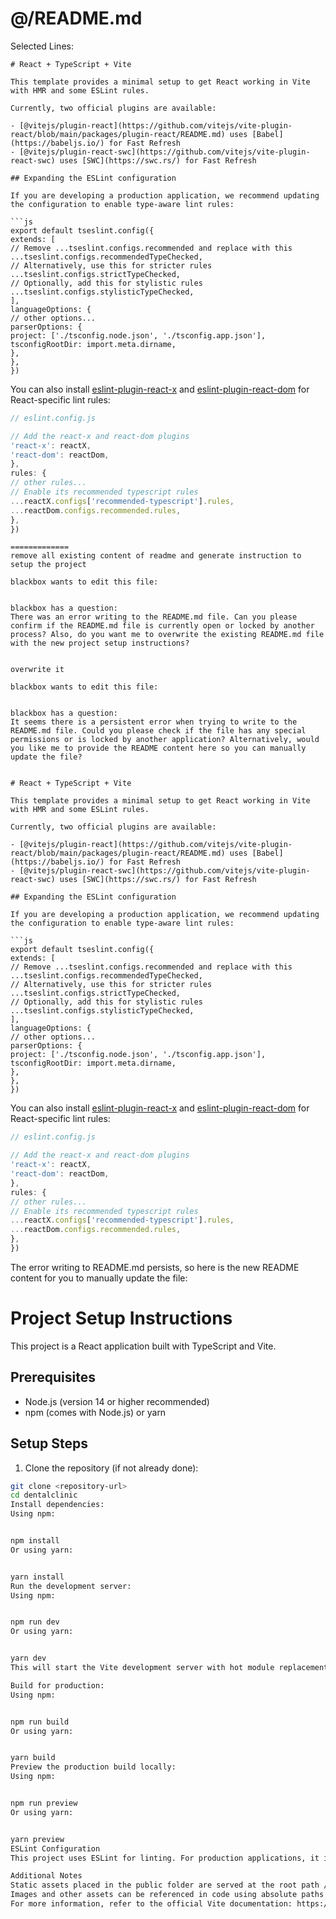 
@/README.md
=============
Selected Lines:

```
# React + TypeScript + Vite

This template provides a minimal setup to get React working in Vite with HMR and some ESLint rules.

Currently, two official plugins are available:

- [@vitejs/plugin-react](https://github.com/vitejs/vite-plugin-react/blob/main/packages/plugin-react/README.md) uses [Babel](https://babeljs.io/) for Fast Refresh
- [@vitejs/plugin-react-swc](https://github.com/vitejs/vite-plugin-react-swc) uses [SWC](https://swc.rs/) for Fast Refresh

## Expanding the ESLint configuration

If you are developing a production application, we recommend updating the configuration to enable type-aware lint rules:

```js
export default tseslint.config({
extends: [
// Remove ...tseslint.configs.recommended and replace with this
...tseslint.configs.recommendedTypeChecked,
// Alternatively, use this for stricter rules
...tseslint.configs.strictTypeChecked,
// Optionally, add this for stylistic rules
...tseslint.configs.stylisticTypeChecked,
],
languageOptions: {
// other options...
parserOptions: {
project: ['./tsconfig.node.json', './tsconfig.app.json'],
tsconfigRootDir: import.meta.dirname,
},
},
})
```

You can also install [eslint-plugin-react-x](https://github.com/Rel1cx/eslint-react/tree/main/packages/plugins/eslint-plugin-react-x) and [eslint-plugin-react-dom](https://github.com/Rel1cx/eslint-react/tree/main/packages/plugins/eslint-plugin-react-dom) for React-specific lint rules:

```js
// eslint.config.js

// Add the react-x and react-dom plugins
'react-x': reactX,
'react-dom': reactDom,
},
rules: {
// other rules...
// Enable its recommended typescript rules
...reactX.configs['recommended-typescript'].rules,
...reactDom.configs.recommended.rules,
},
})
```

```
=============
remove all existing content of readme and generate instruction to setup the project

blackbox wants to edit this file:


blackbox has a question:
There was an error writing to the README.md file. Can you please confirm if the README.md file is currently open or locked by another process? Also, do you want me to overwrite the existing README.md file with the new project setup instructions?


overwrite it

blackbox wants to edit this file:


blackbox has a question:
It seems there is a persistent error when trying to write to the README.md file. Could you please check if the file has any special permissions or is locked by another application? Alternatively, would you like me to provide the README content here so you can manually update the file?


# React + TypeScript + Vite

This template provides a minimal setup to get React working in Vite with HMR and some ESLint rules.

Currently, two official plugins are available:

- [@vitejs/plugin-react](https://github.com/vitejs/vite-plugin-react/blob/main/packages/plugin-react/README.md) uses [Babel](https://babeljs.io/) for Fast Refresh
- [@vitejs/plugin-react-swc](https://github.com/vitejs/vite-plugin-react-swc) uses [SWC](https://swc.rs/) for Fast Refresh

## Expanding the ESLint configuration

If you are developing a production application, we recommend updating the configuration to enable type-aware lint rules:

```js
export default tseslint.config({
extends: [
// Remove ...tseslint.configs.recommended and replace with this
...tseslint.configs.recommendedTypeChecked,
// Alternatively, use this for stricter rules
...tseslint.configs.strictTypeChecked,
// Optionally, add this for stylistic rules
...tseslint.configs.stylisticTypeChecked,
],
languageOptions: {
// other options...
parserOptions: {
project: ['./tsconfig.node.json', './tsconfig.app.json'],
tsconfigRootDir: import.meta.dirname,
},
},
})
```

You can also install [eslint-plugin-react-x](https://github.com/Rel1cx/eslint-react/tree/main/packages/plugins/eslint-plugin-react-x) and [eslint-plugin-react-dom](https://github.com/Rel1cx/eslint-react/tree/main/packages/plugins/eslint-plugin-react-dom) for React-specific lint rules:

```js
// eslint.config.js

// Add the react-x and react-dom plugins
'react-x': reactX,
'react-dom': reactDom,
},
rules: {
// other rules...
// Enable its recommended typescript rules
...reactX.configs['recommended-typescript'].rules,
...reactDom.configs.recommended.rules,
},
})
```


The error writing to README.md persists, so here is the new README content for you to manually update the file:


# Project Setup Instructions

This project is a React application built with TypeScript and Vite.

## Prerequisites

- Node.js (version 14 or higher recommended)
- npm (comes with Node.js) or yarn

## Setup Steps

1. Clone the repository (if not already done):

```bash
git clone <repository-url>
cd dentalclinic
Install dependencies:
Using npm:


npm install
Or using yarn:


yarn install
Run the development server:
Using npm:


npm run dev
Or using yarn:


yarn dev
This will start the Vite development server with hot module replacement (HMR). The app will be available at the URL shown in the terminal (usually http://localhost:3000).

Build for production:
Using npm:


npm run build
Or using yarn:


yarn build
Preview the production build locally:
Using npm:


npm run preview
Or using yarn:


yarn preview
ESLint Configuration
This project uses ESLint for linting. For production applications, it is recommended to enable type-aware lint rules by updating the ESLint configuration accordingly.

Additional Notes
Static assets placed in the public folder are served at the root path /.
Images and other assets can be referenced in code using absolute paths starting with /.
For more information, refer to the official Vite documentation: https://vitejs.dev/guide/


